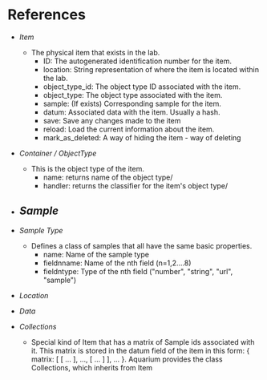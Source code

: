 <h1>References</h1>

- *Item*
  - The physical item that exists in the lab. 
    - ID: The autogenerated identification number for the item. 
    - location: String representation of where the item is located within the lab.
  	- object_type_id: The object type ID associated with the item.
  	- object_type: The object type associated with the item.
  	- sample: (If exists) Corresponding sample for the item.
  	- datum: Associated data with the item. Usually a hash.
  	- save: Save any changes made to the item
  	- reload: Load the current information about the item.
  	- mark_as_deleted: A way of hiding the item - way of deleting

- *Container / ObjectType*
  - This is the object type of the item.
    - name: returns name of the object type/
    - handler: returns the classifier for the item's object type/

- *Sample*
  - 

- *Sample Type*
  - Defines a class of samples that all have the same basic properties. 
    - name: Name of the sample type
    - fieldnname: Name of the nth field (n=1,2....8)
    - fieldntype: Type of the nth field ("number", "string", "url", "sample")

- *Location*
- *Data*
- *Collections*
  - Special kind of Item that has a matrix of Sample ids associated with it. This matrix is stored in the datum field of the item in this form: { matrix: [ [ ... ], ..., [ ... ] ], ... }. Aquarium provides the class Collections, which inherits from Item
  
